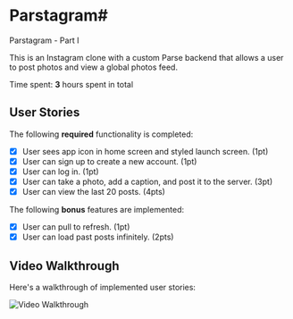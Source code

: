 # Parstagram#
Parstagram - Part I

This is an Instagram clone with a custom Parse backend that allows a user to post photos and view a global photos feed.

Time spent: **3** hours spent in total

## User Stories

The following **required** functionality is completed:

- [X] User sees app icon in home screen and styled launch screen. (1pt)
- [X] User can sign up to create a new account. (1pt)
- [X] User can log in. (1pt)
- [X] User can take a photo, add a caption, and post it to the server. (3pt)
- [X] User can view the last 20 posts. (4pts)

The following **bonus** features are implemented:

- [X] User can pull to refresh. (1pt)
- [X] User can load past posts infinitely. (2pts)

## Video Walkthrough

Here's a walkthrough of implemented user stories:

<img src="[https://media3.giphy.com/media/n2gspDjygpBTcpyZub/giphy.gif](https://media3.giphy.com/media/060ggmnJ7bVbxQxGLo/giphy.gif?cid=790b761183f8fa9c0041c6b038114a9d7097dfa18bc0bf92&rid=giphy.gif&ct=g)" alt='Video Walkthrough' />


